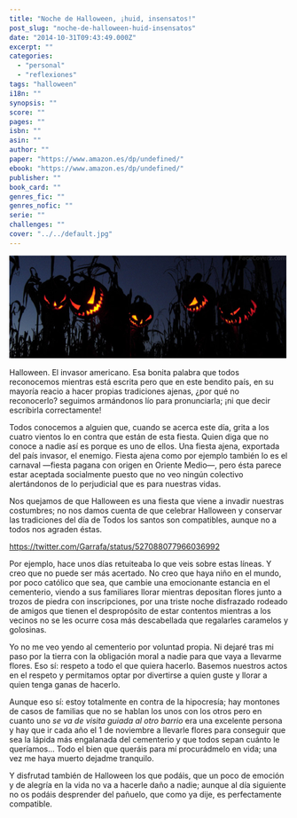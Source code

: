 ```yaml
---
title: "Noche de Halloween, ¡huid, insensatos!"
post_slug: "noche-de-halloween-huid-insensatos"
date: "2014-10-31T09:43:49.000Z"
excerpt: ""
categories: 
  - "personal"
  - "reflexiones"
tags: "halloween"
i18n: ""
synopsis: ""
score: ""
pages: ""
isbn: ""
asin: ""
author: ""
paper: "https://www.amazon.es/dp/undefined/"
ebook: "https://www.amazon.es/dp/undefined/"
publisher: ""
book_card: ""
genres_fic: ""
genres_nofic: ""
serie: ""
challenges: ""
cover: "../../default.jpg"
---
```


![Halloween](images/halloween.png)

Halloween. El invasor americano. Esa bonita palabra que todos reconocemos mientras está escrita pero que en este bendito país, en su mayoría reacio a hacer propias tradiciones ajenas, ¿por qué no reconocerlo? seguimos armándonos lío para pronunciarla; ¡ni que decir escribirla correctamente!

Todos conocemos a alguien que, cuando se acerca este día, grita a los cuatro vientos lo en contra que están de esta fiesta. Quien diga que no conoce a nadie así es porque es uno de ellos. Una fiesta ajena, exportada del país invasor, el enemigo. Fiesta ajena como por ejemplo también lo es el carnaval —fiesta pagana con origen en Oriente Medio—, pero ésta parece estar aceptada socialmente puesto que no veo ningún colectivo alertándonos de lo perjudicial que es para nuestras vidas.

Nos quejamos de que Halloween es una fiesta que viene a invadir nuestras costumbres; no nos damos cuenta de que celebrar Halloween y conservar las tradiciones del día de Todos los santos son compatibles, aunque no a todos nos agraden éstas.

https://twitter.com/Garrafa/status/527088077966036992

Por ejemplo, hace unos días retuiteaba lo que veis sobre estas líneas. Y creo que no puede ser más acertado. No creo que haya niño en el mundo, por poco católico que sea, que cambie una emocionante estancia en el cementerio, viendo a sus familiares llorar mientras depositan flores junto a trozos de piedra con inscripciones, por una triste noche disfrazado rodeado de amigos que tienen el despropósito de estar contentos mientras a los vecinos no se les ocurre cosa más descabellada que regalarles caramelos y golosinas.

Yo no me veo yendo al cementerio por voluntad propia. Ni dejaré tras mi paso por la tierra con la obligación moral a nadie para que vaya a llevarme flores. Eso sí: respeto a todo el que quiera hacerlo. Basemos nuestros actos en el respeto y permitamos optar por divertirse a quien guste y llorar a quien tenga ganas de hacerlo.

Aunque eso sí: estoy totalmente en contra de la hipocresía; hay montones de casos de familias que no se hablan los unos con los otros pero en cuanto uno _se va de visita guiada al otro barrio_ era una excelente persona y hay que ir cada año el 1 de noviembre a llevarle flores para conseguir que sea la lápida más engalanada del cementerio y que todos sepan cuánto le queríamos… Todo el bien que queráis para mí procurádmelo en vida; una vez me haya muerto dejadme tranquilo.

Y disfrutad también de Halloween los que podáis, que un poco de emoción y de alegría en la vida no va a hacerle daño a nadie; aunque al día siguiente no os podáis desprender del pañuelo, que como ya dije, es perfectamente compatible.
